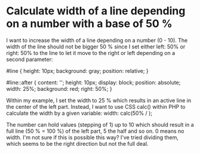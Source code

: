 
# Calculate width of a line depending on a number with a base of 50 %

I want to increase the width of a line depending on a number (0 - 10). The width of the line should not be bigger 50 % since I set either left: 50% or right: 50% to the line to let it move to the right or left depending on a second parameter:


#line {
  height: 10px;
  background: gray;
  position: relative;
}

#line::after {
  content: '';
  height: 10px;
  display: block;
  position: absolute;
  width: 25%;
  background: red;
  right: 50%;
}
<div id="line"></div>



Within my example, I set the width to 25 % which results in an active line in the center of the left part.
Instead, I want to use CSS calc() within PHP to calculate the width by a given variable:
width: calc(50% / <?= $number ?>);

The number can hold values (stepping of 1) up to 10 which should result in a full line (50 % = 100 %) of the left part, 5 the half and so on. 0 means no width.
I'm not sure if this is possible this way? I've tried dividing them, which seems to be the right direction but not the full deal.

        